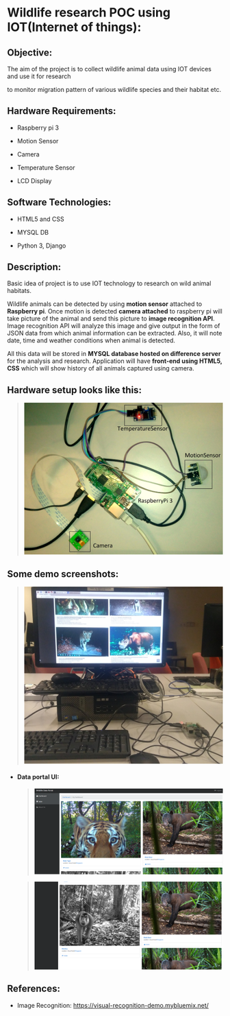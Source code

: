# Wildlife research POC using IOT(Internet of things):

## Objective:

The aim of the project is to collect wildlife animal data using IOT devices and use it for research

to monitor migration pattern of various wildlife species and their habitat etc.

## Hardware Requirements:

- Raspberry pi 3

- Motion Sensor

- Camera

- Temperature Sensor

- LCD Display

## Software Technologies:

- HTML5 and CSS

- MYSQL DB

- Python 3, Django

## Description:

Basic idea of project is to use IOT technology to research on wild animal habitats.

Wildlife animals can be detected by using **motion sensor** attached to **Raspberry pi**. Once motion is detected **camera attached** to raspberry pi will take picture of the animal and send this picture to **image recognition API**. Image recognition API will analyze this image and give output in the form of JSON data from which animal information can be extracted. Also, it will note date, time and weather conditions when animal is detected.

All this data will be stored in **MYSQL database hosted on difference server** for the analysis and research. Application will have **front-end using HTML5, CSS** which will show history of all animals captured using camera.

## Hardware setup looks like this:

> ![](docs/hardware-setup.jpg)

## Some demo screenshots:

> ![](docs/project-demo-img.jpg)

- #### Data portal UI:

  > ![](docs/data-portal-1.jpg)

  > ![](docs/data-portal-2.jpg)

## References:

- Image Recognition: https://visual-recognition-demo.mybluemix.net/

